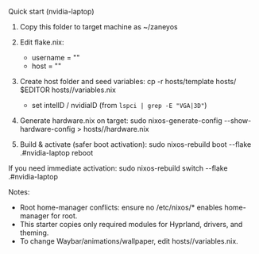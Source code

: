 Quick start (nvidia-laptop)

1) Copy this folder to target machine as ~/zaneyos

2) Edit flake.nix:
   - username = "<your-user>"
   - host = "<your-hostname>"

3) Create host folder and seed variables:
   cp -r hosts/template hosts/<your-hostname>
   $EDITOR hosts/<your-hostname>/variables.nix
   - set intelID / nvidiaID (from `lspci | grep -E "VGA|3D"`)

4) Generate hardware.nix on target:
   sudo nixos-generate-config --show-hardware-config > hosts/<your-hostname>/hardware.nix

5) Build & activate (safer boot activation):
   sudo nixos-rebuild boot --flake .#nvidia-laptop
   reboot

If you need immediate activation:
   sudo nixos-rebuild switch --flake .#nvidia-laptop

Notes:
- Root home-manager conflicts: ensure no /etc/nixos/* enables home-manager for root.
- This starter copies only required modules for Hyprland, drivers, and theming.
- To change Waybar/animations/wallpaper, edit hosts/<host>/variables.nix.
